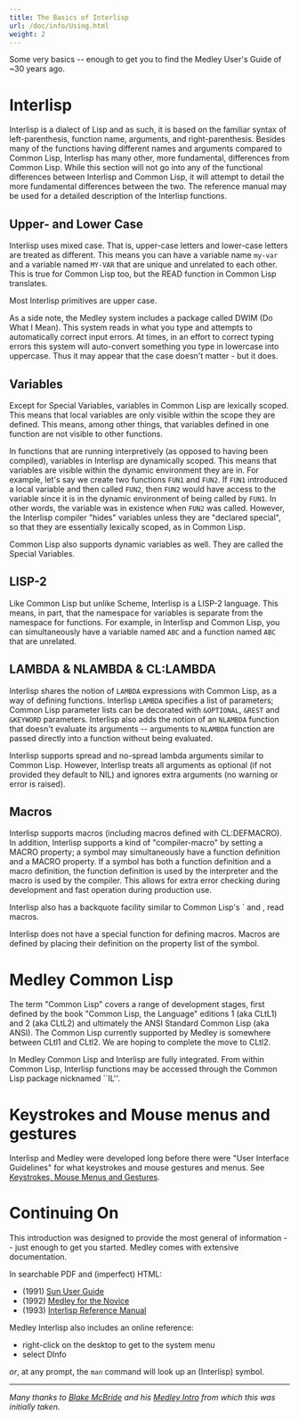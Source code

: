 ```yaml
---
title: The Basics of Interlisp
url: /doc/info/Using.html
weight: 2
---
```


Some very basics -- enough to get you to find the Medley User's Guide of ~30 years ago.

# Interlisp

Interlisp is a dialect of Lisp and as such, it is based on the familiar
syntax of left-parenthesis, function name, arguments, and
right-parenthesis.  Besides many of the functions having different
names and arguments compared to Common Lisp, Interlisp has many other,
more fundamental, differences from Common Lisp.  While this section
will not go into any of the functional differences between Interlisp
and Common Lisp, it will attempt to detail the more fundamental
differences between the two.  The reference manual may be used for a
detailed description of the Interlisp functions.

## Upper- and Lower Case

Interlisp uses mixed case.  That is, upper-case letters and lower-case
letters are treated as different.  This means you can have a variable
name `my-var` and a variable named `MY-VAR` that are unique and
unrelated to each other. This is true for Common Lisp too, but
the READ function in Common Lisp translates.

Most Interlisp primitives are upper case.

As a side note, the Medley system includes a package called DWIM (Do
What I Mean).  This system reads in what you type and attempts to
automatically correct input errors.  At times, in an effort to correct
typing errors this system will auto-convert something you type in
lowercase into uppercase.  Thus it may appear that the case doesn't
matter - but it does.

## Variables

Except for Special Variables, variables in Common Lisp are lexically
scoped.  This means that local variables are only visible within the
scope they are defined.  This means, among other things, that
variables defined in one function are not visible to other functions.

In functions that are running interpretively (as opposed to having
been compiled), variables in Interlisp are dynamically scoped.  This
means that variables are visible within the dynamic environment they
are in.  For example, let's say we create two functions `FUN1`
and `FUN2`.  If `FUN1` introduced a local variable and then
called `FUN2`, then `FUN2` would have access to the variable
since it is in the dynamic environment of being called by `FUN1`.
In other words, the variable was in existence when `FUN2` was
called.  However, the Interlisp compiler "hides" variables unless
they are "declared special", so that they are essentially lexically scoped,
as in Common Lisp.

Common Lisp also supports dynamic variables as well.  They are called
the Special Variables.

## LISP-2

Like Common Lisp but unlike Scheme, Interlisp is a LISP-2 language.
This means, in part, that the namespace for variables is separate from
the namespace for functions.  For example, in Interlisp and
Common Lisp, you can simultaneously have a variable named `ABC`
and a function named `ABC` that are unrelated.

## LAMBDA & NLAMBDA & CL:LAMBDA

Interlisp shares the notion of `LAMBDA` expressions with Common Lisp,
as a way of defining functions. Interlisp `LAMBDA` specifies a list
of parameters; Common Lisp parameter lists can be decorated with
`&OPTIONAL`, `&REST` and `&KEYWORD` parameters. Interlisp also
adds the notion of an `NLAMBDA` function that doesn't evaluate
its arguments --  arguments to 
`NLAMBDA` function are passed directly into a function without 
being evaluated.

Interlisp supports spread and no-spread lambda arguments similar to
Common Lisp.  However, Interlisp treats all arguments as
optional (if not provided they default to NIL) and ignores extra arguments
(no warning or error is raised).

## Macros

Interlisp supports macros (including macros defined with CL:DEFMACRO).
In addition, Interlisp supports a kind of "compiler-macro" by
setting a MACRO property; a symbol may simultaneously have a function definition and a MACRO property.
If a symbol has both a function definition and a macro definition, the
function definition is used by the interpreter and the macro
is used by the compiler.  This allows for extra error checking during 
development and fast operation during production use.

Interlisp also has a backquote facility similar to Common Lisp's \`
and \, read macros.

Interlisp does not have a special function for
defining macros.  Macros are defined by placing their definition on
the property list of the symbol.

# Medley Common Lisp

The term "Common Lisp" covers a range of development stages, first
defined by the book "Common Lisp, the Language" editions 1 (aka CLtL1)
and 2 (aka CLtL2) and ultimately the ANSI Standard Common Lisp (aka ANSI).
The Common Lisp currently supported by Medley is somewhere between
CLtl1 and CLtl2.  We are hoping to complete the move to
CLtl2.

In Medley Common Lisp and Interlisp are fully
integrated.  From within Common Lisp, Interlisp functions may be
accessed through the Common Lisp package nicknamed ``IL''.

# Keystrokes and Mouse menus and gestures

Interlisp and Medley were developed long before there were "User Interface Guidelines" for what keystrokes and mouse gestures and menus.
See [Keystrokes, Mouse Menus and Gestures](Keystrokes).

# Continuing On

This introduction was designed to provide the most general of
information -- just enough to get you started.  Medley comes
with extensive documentation. 

In searchable PDF and (imperfect) HTML:


* (1991) [Sun User Guide](/documentation/SunUserGuide.pdf)
* (1992) [Medley for the Novice](/documentation/Medley-Primer.pdf)
* (1993) [Interlisp Reference Manual](/documentation/IRM.pdf)

Medley Interlisp also includes an online reference:

* right-click on the desktop to get to the system menu
* select DInfo

_or_, at any prompt, the `man` command will look up an (Interlisp) symbol.

------------
_Many thanks to [Blake McBride](https://github.com/blakemcbride) and his [Medley Intro](https://github.com/blakemcbride/medley-intro) from which this was initially taken._
